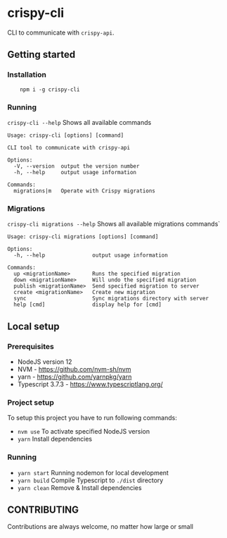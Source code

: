 # crispy-cli

CLI to communicate with `crispy-api`.

## Getting started

### Installation

```
    npm i -g crispy-cli
```

### Running

`crispy-cli --help` Shows all available commands

```
Usage: crispy-cli [options] [command]

CLI tool to communicate with crispy-api

Options:
  -V, --version  output the version number
  -h, --help     output usage information

Commands:
  migrations|m   Operate with Crispy migrations
```

### Migrations

`crispy-cli migrations --help` Shows all available migrations commands`

```
Usage: crispy-cli migrations [options] [command]

Options:
  -h, --help               output usage information

Commands:
  up <migrationName>       Runs the specified migration
  down <migrationName>     Will undo the specified migration
  publish <migrationName>  Send specified migration to server
  create <migrationName>   Create new migration
  sync                     Sync migrations directory with server
  help [cmd]               display help for [cmd]
```

## Local setup

### Prerequisites

- NodeJS version 12
- NVM - https://github.com/nvm-sh/nvm
- yarn - https://github.com/yarnpkg/yarn
- Typescript 3.7.3 - https://www.typescriptlang.org/

### Project setup

To setup this project you have to run following commands:

- `nvm use` To activate specified NodeJS version
- `yarn` Install dependencies

### Running

- `yarn start` Running nodemon for local development
- `yarn build` Compile Typescript to `./dist` directory
- `yarn clean` Remove & Install dependencies

## CONTRIBUTING

Contributions are always welcome, no matter how large or small
